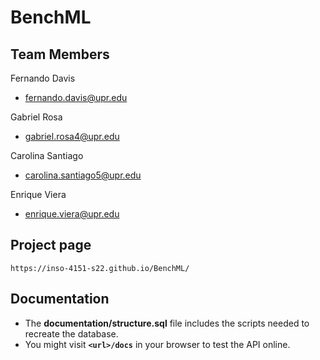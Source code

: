 # BenchML
## Team Members
Fernando Davis
- fernando.davis@upr.edu

Gabriel Rosa
- gabriel.rosa4@upr.edu

Carolina Santiago
- carolina.santiago5@upr.edu

Enrique Viera
- enrique.viera@upr.edu


## Project page
`https://inso-4151-s22.github.io/BenchML/`


## Documentation
- The **documentation/structure.sql** file includes the scripts needed to recreate the database.
- You might visit **`<url>/docs`** in your browser to test the API online.